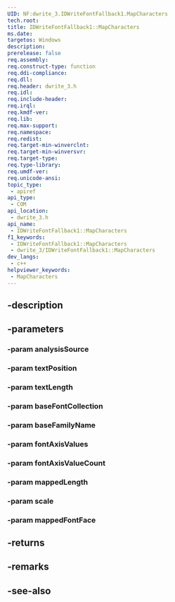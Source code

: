 ```yaml
---
UID: NF:dwrite_3.IDWriteFontFallback1.MapCharacters
tech.root: 
title: IDWriteFontFallback1::MapCharacters
ms.date: 
targetos: Windows
description: 
prerelease: false
req.assembly: 
req.construct-type: function
req.ddi-compliance: 
req.dll: 
req.header: dwrite_3.h
req.idl: 
req.include-header: 
req.irql: 
req.kmdf-ver: 
req.lib: 
req.max-support: 
req.namespace: 
req.redist: 
req.target-min-winverclnt: 
req.target-min-winversvr: 
req.target-type: 
req.type-library: 
req.umdf-ver: 
req.unicode-ansi: 
topic_type:
 - apiref
api_type:
 - COM
api_location:
 - dwrite_3.h
api_name:
 - IDWriteFontFallback1::MapCharacters
f1_keywords:
 - IDWriteFontFallback1::MapCharacters
 - dwrite_3/IDWriteFontFallback1::MapCharacters
dev_langs:
 - c++
helpviewer_keywords:
 - MapCharacters
---
```


## -description

## -parameters

### -param analysisSource

### -param textPosition

### -param textLength

### -param baseFontCollection

### -param baseFamilyName

### -param fontAxisValues

### -param fontAxisValueCount

### -param mappedLength

### -param scale

### -param mappedFontFace

## -returns

## -remarks

## -see-also

